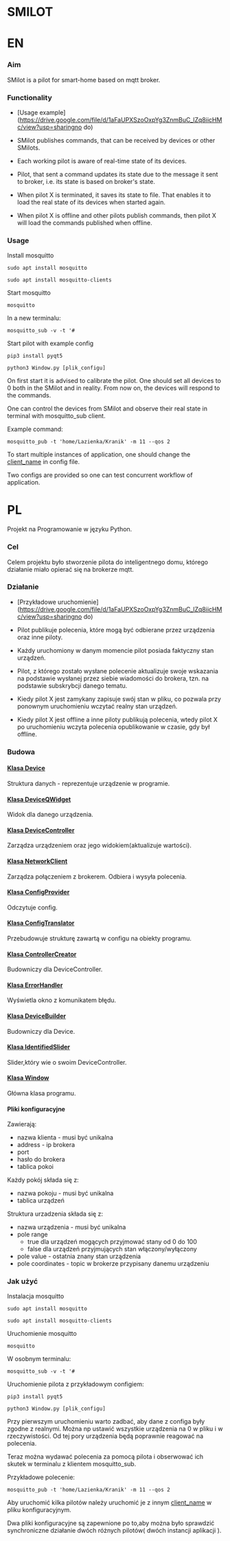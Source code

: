 # SMILOT
# EN

### Aim
SMilot is a pilot for smart-home based on mqtt broker.

### Functionality

- [Usage example](https://drive.google.com/file/d/1aFaUPXSzoOxpYg3ZnmBuC_lZq8iicHMc/view?usp=sharingno do)

- SMilot publishes commands, that can be received by devices or other SMilots.
- Each working pilot is aware of real-time state of its devices.
- Pilot, that sent a command updates its state due to the message it sent to broker, i.e. its state is based on broker's state.
- When pilot X is terminated, it saves its state to file. That enables it to load the real state of its devices when started again.
- When pilot X is offline and other pilots publish commands, then pilot X will load the commands published when offline.


### Usage

Install mosquitto

`sudo apt install mosquitto`

`sudo apt install mosquitto-clients`

Start mosquitto

`mosquitto`

In a new terminalu:

`mosquitto_sub -v -t '#`

Start pilot with example config

`pip3 install pyqt5`

`python3 Window.py [plik_configu]`

On first start it is advised to calibrate the pilot.
One should set all devices to 0 both in the SMilot and in reality.
From now on, the devices will respond to the commands.

One can control the devices from SMilot and observe their real state in terminal with mosquitto_sub client.

Example command:

`mosquitto_pub -t 'home/Lazienka/Kranik' -m 11 --qos 2`



To start multiple instances of application, one should change the [client_name]( ./config.json ) in config file.

Two configs are provided so one can test concurrent workflow of application.


# PL

Projekt na Programowanie w języku Python.

### Cel

Celem projektu było stworzenie pilota do inteligentnego domu, którego działanie miało opierać
się na brokerze mqtt.

### Działanie

- [Przykładowe uruchomienie](https://drive.google.com/file/d/1aFaUPXSzoOxpYg3ZnmBuC_lZq8iicHMc/view?usp=sharingno do)

- Pilot publikuje polecenia, które mogą być odbierane przez urządzenia oraz inne piloty.
- Każdy uruchomiony w danym momencie pilot posiada faktyczny stan urządzeń.
- Pilot, z którego zostało wysłane polecenie aktualizuje swoje wskazania na podstawie wysłanej przez siebie wiadomości
do brokera, tzn. na podstawie subskrybcji danego tematu.
- Kiedy pilot X jest zamykany zapisuje swój stan w pliku, co pozwala przy ponownym uruchomieniu
wczytać realny stan urządzeń. 
- Kiedy pilot X jest offline a inne piloty publikują polecenia, wtedy pilot X
po uruchomieniu wczyta polecenia opublikowanie w czasie, gdy był offline.

### Budowa


#### [Klasa Device](Device/Device.py)
Struktura danych - reprezentuje urządzenie w programie.

#### [Klasa DeviceQWidget](GUI/DeviceQWidget.py)
Widok dla danego urządzenia.

#### [Klasa DeviceController](Device/DeviceController.py)
Zarządza urządzeniem oraz jego widokiem(aktualizuje wartości).

#### [Klasa NetworkClient](Network/NetworkClient.py)
Zarządza połączeniem z brokerem. Odbiera i wysyła polecenia.

#### [Klasa ConfigProvider](ConfigUtils/ConfigProvider.py)
Odczytuje config.

#### [Klasa ConfigTranslator](ConfigUtils/ConfigTranslator.py)
Przebudowuje strukturę zawartą w configu na obiekty programu.

#### [Klasa ControllerCreator](Builders/ControllerCreator.py)
Budowniczy dla DeviceController.

#### [Klasa ErrorHandler](GUI/ErrorHandler.py)
Wyświetla okno z komunikatem błędu.

#### [Klasa DeviceBuilder](Builders/DeviceBuilder.py)
Budowniczy dla Device.

#### [Klasa IdentifiedSlider](GUI/IdentifiedSlider.py)
Slider,który wie o swoim DeviceController.

#### [Klasa Window](./Window.py)
Główna klasa programu.


#### Pliki konfiguracyjne
Zawierają:
- nazwa klienta - musi być unikalna
- address - ip brokera
- port
- hasło do brokera
- tablica pokoi

Każdy pokój składa się z:
- nazwa pokoju - musi być unikalna
- tablica urządzeń

Struktura urzadzenia składa się z:
- nazwa urządzenia - musi być unikalna
- pole range 
    - true dla urządzeń mogących przyjmować stany od 0 do 100
    - false dla urządzeń przyjmujących stan włączony/wyłączony
- pole value - ostatnia znany stan urządzenia
- pole coordinates - topic w brokerze przypisany danemu urządzeniu


### Jak użyć

Instalacja mosquitto

`sudo apt install mosquitto`

`sudo apt install mosquitto-clients`

Uruchomienie mosquitto

`mosquitto`

W osobnym terminalu:

`mosquitto_sub -v -t '#`

Uruchomienie pilota z przykładowym configiem:

`pip3 install pyqt5`

`python3 Window.py [plik_configu]`

Przy pierwszym uruchomieniu warto zadbać, aby dane z configa były zgodne z realnymi.
Można np ustawić wszystkie urządzenia na 0 w pliku i w rzeczywistości. Od tej pory urządzenia będą poprawnie reagować na polecenia.

Teraz można wydawać polecenia za pomocą pilota i obserwować ich skutek w terminalu z klientem mosquitto_sub.

Przykładowe polecenie:

`mosquitto_pub -t 'home/Lazienka/Kranik' -m 11 --qos 2`


Aby uruchomić kilka pilotów należy uruchomić je z innym [client_name]( ./config.json ) w pliku konfiguracyjnym.

Dwa pliki konfiguracyjne są zapewnione po to,aby można było sprawdzić synchroniczne działanie dwóch różnych pilotów( dwóch instancji aplikacji ).
